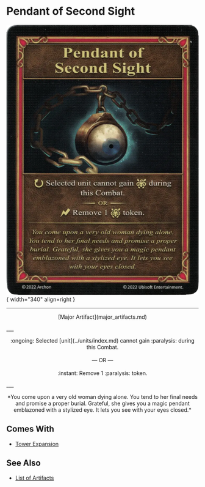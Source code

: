 # Pendant of Second Sight

![Pendant of Second Sight](../assets/artifacts_major-pendant_of_second_sight.webp){ width="340" align=right }
___
<p style="text-align: center;" markdown>[Major Artifact](major_artifacts.md)</p>
___
<p style="text-align: center;" markdown>:ongoing: Selected [unit](../units/index.md) cannot gain :paralysis: during this Combat.<br><br>— OR —<br><br>:instant: Remove 1 :paralysis: token.</p>
___
<p style="text-align: center;" markdown>*You come upon a very old woman dying alone. You tend to her final needs and promise a proper burial. Grateful, she gives you a magic pendant emblazoned with a stylized eye. It lets you see with your eyes closed.*</p>


## Comes With

- [Tower Expansion](../content.md)


## See Also


- [List of Artifacts](index.md)
